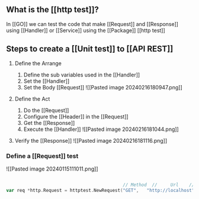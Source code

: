 ## What is the [[http test]]?

In [[GO]] we can test the code that make [[Request]] and [[Response]] using [[Handler]] or [[Service]] using the [[Package]] [[http test]]  

## Steps to create a [[Unit test]] to [[API REST]]

1. Define the Arrange
	1. Define the sub variables used in the [[Handler]]
	2. Set the [[Handler]]
	3. Set the Body [[Request]]
	![[Pasted image 20240216180947.png]]

2. Define the Act 
	1. Do the [[Request]]
	2. Configure the [[Header]] in the [[Request]]
	3. Get the [[Response]]
	4. Execute the [[Handler]]
	![[Pasted image 20240216181044.png]]
3. Verify the [[Response]]
![[Pasted image 20240216181116.png]]


### Define a [[Request]] test
![[Pasted image 20240115111011.png]]

```Go

											// Method  //     Url    // Body
var req *http.Request = httptest.NewRequest("GET",   "http://localhost",nil)

```
